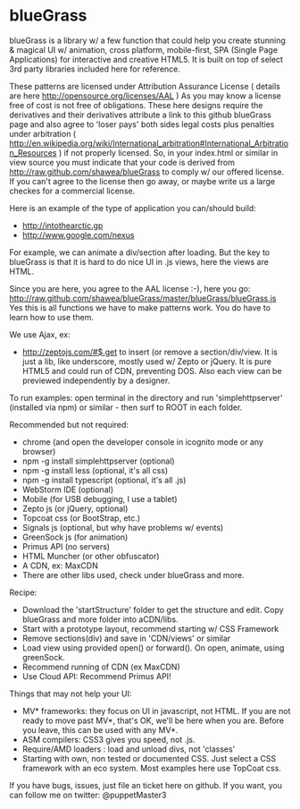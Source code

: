 # blueGrass
 blueGrass is a library w/ a few function that could help you create stunning & magical UI w/ animation,
    cross platform, mobile-first, SPA (Single Page Applications) for interactive and creative HTML5. It is built on top of select 3rd party libraries included here for reference.

These patterns are licensed under Attribution Assurance License ( details are here http://opensource.org/licenses/AAL )
As you may know a license free of cost is not free of obligations. These here designs require
the derivatives and their derivatives attribute a link to this github blueGrass page
and also agree to 'loser pays' both sides legal costs plus penalties under arbitration ( http://en.wikipedia.org/wiki/International_arbitration#International_Arbitration_Resources )
if not properly licensed.
So, in your index.html or similar in view source you must indicate that your code is derived from http://raw.github.com/shawea/blueGrass to comply w/ our offered license.
If you can't agree to the license then go away, or maybe write us a large checkes for a commercial license.

Here is an example of the type of application you can/should build:
- http://intothearctic.gp
- http://www.google.com/nexus

For example, we can animate a div/section after loading. But the key to blueGrass is that it is hard to do nice UI in .js views, here the views are HTML.

Since you are here, you agree to the AAL license :-), here you go: http://raw.github.com/shawea/blueGrass/master/blueGrass/blueGrass.js
Yes this is all functions we have to make patterns work. You do have to learn how to use them.

We use Ajax, ex:
- http://zeptojs.com/#$.get
 to insert (or remove a section/div/view. It is just a lib, like underscore, mostly used w/ Zepto or jQuery.
It is pure HTML5 and could run of CDN, preventing DOS. Also each view can be previewed independently by a designer.

To run examples:
open terminal in the directory and run 'simplehttpserver' (installed via npm) or similar - then surf to ROOT in each folder.

Recommended but not required:
* chrome  (and open the developer console in icognito mode or any browser)
* npm -g install simplehttpserver (optional)
* npm -g install less (optional, it's all css)
* npm -g install typescript (optional, it's all .js)
* WebStorm IDE (optional)
* Mobile (for USB debugging, I use a tablet)
* Zepto js (or jQuery, optional)
* Topcoat css (or BootStrap, etc.)
* Signals js   (optional, but why have problems w/ events)
* GreenSock js  (for animation)
* Primus API (no servers)
* HTML Muncher (or other obfuscator)
* A CDN, ex: MaxCDN
* There are other libs used, check under blueGrass and more.

Recipe:
- Download the 'startStructure' folder to get the structure and edit. Copy blueGrass and more folder into aCDN/libs.
- Start with a prototype layout, recommend starting w/ CSS Framework
- Remove sections(div) and save in 'CDN/views' or similar
- Load view using provided open() or forward(). On open, animate, using greenSock.
- Recommend running of CDN (ex MaxCDN)
- Use Cloud API: Recommend Primus API!

Things that may not help your UI:
- MV* frameworks: they focus on UI in javascript, not HTML.
    If you are not ready to move past MV*, that's OK, we'll be here when you are. Before you leave, this can be used with any MV*.
- ASM compilers: CSS3 gives you speed, not .js.
- Require/AMD loaders : load and unload divs, not 'classes'
- Starting with own, non tested or documented CSS. Just select a CSS framework with an eco system. Most examples here use TopCoat css.

If you have bugs, issues, just file an ticket here on github.
If you want, you can follow me on twitter: @puppetMaster3
